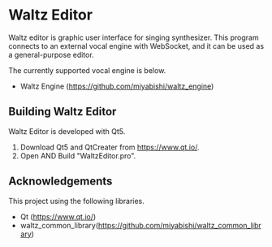 # Waltz Editor
Waltz editor is graphic user interface for singing synthesizer.
This program connects to an external vocal engine with WebSocket, and it can be used as a general-purpose editor.


The currently supported vocal engine is below.
* Waltz Engine (https://github.com/miyabishi/waltz_engine)

## Building Waltz Editor
Waltz Editor is developed with Qt5.
1. Download Qt5 and QtCreater from https://www.qt.io/.
1. Open AND Build "WaltzEditor.pro".

## Acknowledgements
This project using the following libraries.
- Qt (https://www.qt.io/)
- waltz_common_library(https://github.com/miyabishi/waltz_common_library)
